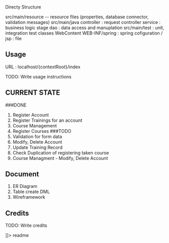 <snippet>
  <content><![CDATA[
# e3Learning A&T Project
 

## Directy Structure
src/main/resource  -- resource files (properties, database connector, validation messages)
src/main/java
controller : request controller 
service  : business logic stage
dao   : data access and manuplation
src/main/test  : unit, integration test classes
WebContent
WEB-INF/spring : spring cofiguration
/ jsp : file 
## Usage
URL  :  localhost/{contextRoot}/index 


TODO: Write usage instructions

## CURRENT STATE
###DONE
 1. Register Account
 2. Register Trainings for an account
 3. Course Management 
 4. Register Courses
###TODO
 1. Validation for form data 
 2. Modify, Delete Account 
 3. Update Training Record 
 4. Check Duplication of registering taken course
 5. Course Managment - Modify, Delete Account

## Document
1. ER Diagram
2. Table create DML
3. Wireframework

## Credits

TODO: Write credits

]]></content>
  <tabTrigger>readme</tabTrigger>
</snippet>
